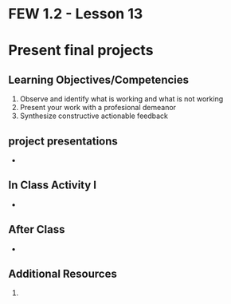 # FEW 1.2 - Lesson 13

# Present final projects 

## Learning Objectives/Competencies

1. Observe and identify what is working and what is not working 
1. Present your work with a profesional demeanor
1. Synthesize constructive actionable feedback

## project presentations

- 

## In Class Activity I

- 

## After Class

- 

## Additional Resources

1. 
